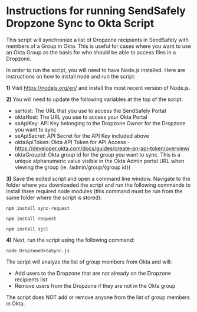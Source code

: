 # Instructions for running SendSafely Dropzone Sync to Okta Script #

This script will synchronize a list of Dropzone recipients in SendSafely with members of a Group in Okta. This is useful for cases where you want to use an Okta Group as the basis for who should be able to access files in a Dropzone. 

In order to run the script, you will need to have Node.js installed. Here are instructions on how to install node and run the script:

**1)** Visit https://nodejs.org/en/ and install the most recent version of Node.js.

**2)** You will need to update the following variables at the top of the script:

- ssHost: The URL that you use to access the SendSafely Portal 
- oktaHost: The URL you use to access your Okta Portal 
- ssApiKey: API Key belonging to the Dropzone Owner for the Dropzone you want to sync 
- ssApiSecret: API Secret for the API Key included above 
- oktaApiToken: Okta API Token for API Access - https://developer.okta.com/docs/guides/create-an-api-token/overview/
- oktaGroupId: Okta group id for the group you want to sync. This is a unique alphanumeric value visible in the Okta Admin portal URL when viewing the group (ie. /admin/group/{group id})

**3)** Save the edited script and open a command line window. Navigate to the folder where you downloaded the script and run the following commands to install three required node modules (this command must be run from the same folder where the script is stored):

`npm install sync-request`

`npm install request`

`npm install sjcl`

**4)** Next, run the script using the following command:

`node DropzoneOktaSync.js`

The script will analyze the list of group members from Okta and will:
- Add users to the Dropzone that are not already on the Dropzone recipients list
- Remove users from the Dropzone if they are not in the Okta group

The script does NOT add or remove anyone from the list of group members in Okta. 
